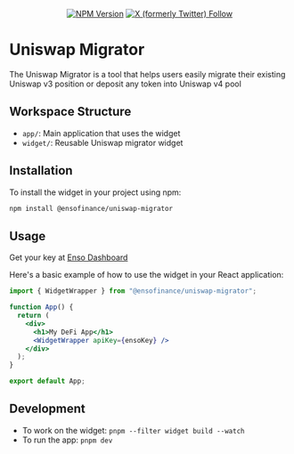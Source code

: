 <div align="center">

[![NPM Version](https://img.shields.io/npm/v/%40ensofinance%2Funiswap-migrator)](https://www.npmjs.com/package/%40ensofinance%2Funiswap-migrator)
[![X (formerly Twitter) Follow](https://img.shields.io/twitter/follow/EnsoBuild)](https://twitter.com/EnsoBuild)

</div>

# Uniswap Migrator

The Uniswap Migrator is a tool that helps users easily migrate their existing Uniswap v3 position or deposit any token into Uniswap v4 pool

## Workspace Structure

- `app/`: Main application that uses the widget
- `widget/`: Reusable Uniswap migrator widget

## Installation

To install the widget in your project using npm:

```bash
npm install @ensofinance/uniswap-migrator
```

## Usage

Get your key at [Enso Dashboard](https://shortcuts.enso.finance/developers)

Here's a basic example of how to use the widget in your React application:

```jsx
import { WidgetWrapper } from "@ensofinance/uniswap-migrator";

function App() {
  return (
    <div>
      <h1>My DeFi App</h1>
      <WidgetWrapper apiKey={ensoKey} />
    </div>
  );
}

export default App;
```

## Development

- To work on the widget: `pnpm --filter widget build --watch`
- To run the app: `pnpm dev`
